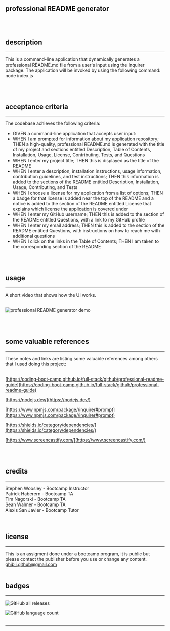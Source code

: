 <br>

## **professional README generator**<br>
<br>
<br>

## description

***
This is a command-line application that dynamically generates a professional README.md file from a user's input using the Inquirer package. The application will be invoked by using the following command: node index.js

<br>
<br>

## acceptance criteria

***

The codebase achieves the following criteria:<br>

* GIVEN a command-line application that accepts user input:<br>
* WHEN I am prompted for information about my application repository; THEN a high-quality, professional README.md is generated with the title of my project and sections entitled Description, Table of Contents, Installation, Usage, License, Contributing, Tests, and Questions<br>
* WHEN I enter my project title; THEN this is displayed as the title of the README<br>
* WHEN I enter a description, installation instructions, usage information, contribution guidelines, and test instructions; THEN this information is added to the sections of the README entitled Description, Installation, Usage, Contributing, and Tests<br>
* WHEN I choose a license for my application from a list of options; THEN a badge for that license is added near the top of the README and a notice is added to the section of the README entitled License that explains which license the application is covered under<br>
* WHEN I enter my GitHub username; THEN this is added to the section of the README entitled Questions, with a link to my GitHub profile<br>
* WHEN I enter my email address; THEN this is added to the section of the README entitled Questions, with instructions on how to reach me with additional questions<br>
* WHEN I click on the links in the Table of Contents; THEN I am taken to the corresponding section of the README<br>
<br>
<br>

## usage

***

A short video that shows how the UI works.<br>
<br>

![professional README generator demo](assets/images/professional-readme-generator.gif)

<br>
<br>

## some valuable references

***

These notes and links are listing some valuable references among others that I used doing this project:<br>
<br>

[https://coding-boot-camp.github.io/full-stack/github/professional-readme-guide](https://coding-boot-camp.github.io/full-stack/github/professional-readme-guide)

[https://nodejs.dev/](https://nodejs.dev/)

[https://www.npmjs.com/package//inquirer#prompt](https://www.npmjs.com/package//inquirer#prompt)

[https://shields.io/category/dependencies/](https://shields.io/category/dependencies/)

[https://www.screencastify.com/](https://www.screencastify.com/)

<br>
<br>

## credits

***

Stephen Woosley - Bootcamp Instructor<br>
Patrick Haberern - Bootcamp TA<br>
Tim Nagorski - Bootcamp TA<br>
Sean Walmer - Bootcamp TA<br>
Alexis San Javier - Bootcamp Tutor<br>
<br>
<br>

## license

***

This is an assigment done under a bootcamp program, it is public but please contact the publisher before you use or
change any content.<br>
ghibli.github@gmail.com
<br>
<br>

## badges

***

![GitHub all releases](https://img.shields.io/github/downloads/AranATA/accessible-horiseon/total)

![GitHub language count](https://img.shields.io/github/languages/count/AranATA/accessible-horiseon)
<br>
<br>

---
